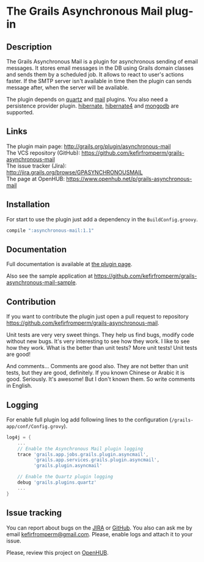 The Grails Asynchronous Mail plug-in
====================================

Description
-----------

The Grails Asynchronous Mail is a plugin for asynchronous sending of email messages. It stores email messages in the DB
using Grails domain classes and sends them by a scheduled job. It allows to react to user's actions faster. If the SMTP
server isn't available in time then the plugin can sends message after, when the server will be available.

The plugin depends on [quartz](http://www.grails.org/plugin/quartz) and [mail](http://www.grails.org/plugin/mail)
plugins. You also need a persistence provider plugin. [hibernate](http://www.grails.org/plugin/hibernate),
[hibernate4](http://www.grails.org/plugin/hibernate4) and [mongodb](http://www.grails.org/plugin/mongodb) are supported.

Links
-----

The plugin main page: <http://grails.org/plugin/asynchronous-mail>  
The VCS repository (GitHub): <https://github.com/kefirfromperm/grails-asynchronous-mail>  
The issue tracker (Jira): <http://jira.grails.org/browse/GPASYNCHRONOUSMAIL>  
The page at OpenHUB: <https://www.openhub.net/p/grails-asynchronous-mail>

Installation
------------

For start to use the plugin just add a dependency in the `BuildConfig.groovy`.
```groovy
compile ":asynchronous-mail:1.1"
```

Documentation
-------------

Full documentation is available at [the plugin page](http://grails.org/plugin/asynchronous-mail).

Also see the sample application at <https://github.com/kefirfromperm/grails-asynchronous-mail-sample>.

Contribution
------------

If you want to contribute the plugin just open a pull request to repository
<https://github.com/kefirfromperm/grails-asynchronous-mail>.

Unit tests are very very sweet things. They help us find bugs, modify code without new bugs. It's very interesting to
see how they work. I like to see how they work. What is the better than unit tests? More unit tests!
Unit tests are good!

And comments... Comments are good also. They are not better than unit tests, but they are good, definitely. If you known
Chinese or Arabic it is good. Seriously. It's awesome! But I don't known them. So write comments in English.

Logging
-------

For enable full plugin log add following lines to the configuration (`/grails-app/conf/Config.grovy`).
```groovy
log4j = {
    ...
    // Enable the Asynchronous Mail plugin logging
    trace 'grails.app.jobs.grails.plugin.asyncmail', 
          'grails.app.services.grails.plugin.asyncmail',
          'grails.plugin.asyncmail'

    // Enable the Quartz plugin logging
    debug 'grails.plugins.quartz'
    ...
}
```

Issue tracking
--------------

You can report about bugs on the [JIRA](http://jira.grails.org/browse/GPASYNCHRONOUSMAIL) or
[GitHub](https://github.com/kefirfromperm/grails-asynchronous-mail/issues?state=open).
You also can ask me by email [kefirfromperm@gmail.com](mailto:kefirfromperm@gmail.com).
Please, enable logs and attach it to your issue.

Please, review this project on [OpenHUB](https://www.openhub.net/p/grails-asynchronous-mail).
